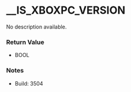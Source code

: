 # __IS_XBOXPC_VERSION

No description available.

### Return Value
* BOOL

### Notes
* Build: 3504

